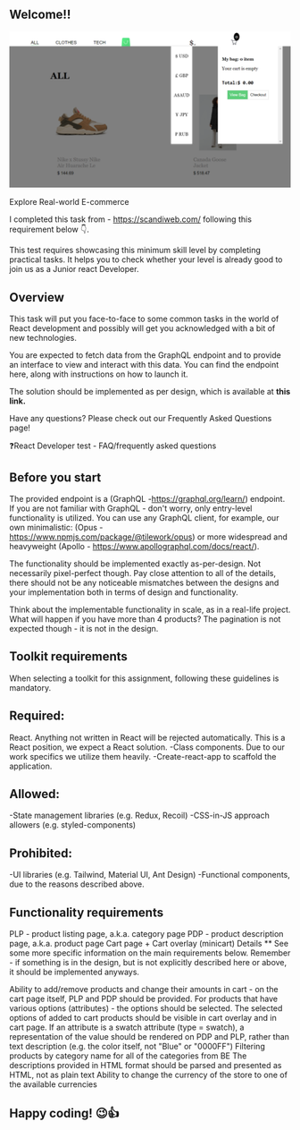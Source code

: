 ## Welcome!!

<img src="scandi.png" alt="e-commerce-shopping"/>

<p>Explore Real-world E-commerce</p>

I completed this task from - https://scandiweb.com/ following this requirement below 👇.

This test requires showcasing this minimum skill level by completing practical tasks. It helps you to check whether your level is already good to join us as a Junior react Developer.

## Overview
This task will put you face-to-face to some common tasks in the world of React development and possibly will get you acknowledged with a bit of new technologies.

You are expected to fetch data from the GraphQL endpoint and to provide an interface to view and interact with this data. You can find the endpoint here, along with instructions on how to launch it.

The solution should be implemented as per design, which is available at **this link.**

Have any questions? Please check out our Frequently Asked Questions page!

❓React Developer test - FAQ/frequently asked questions

## Before you start
The provided endpoint is a (GraphQL -https://graphql.org/learn/) endpoint. If you are not familiar with GraphQL - don't worry, only entry-level functionality is utilized. You can use any GraphQL client, for example, our own minimalistic: (Opus - https://www.npmjs.com/package/@tilework/opus) or more widespread and heavyweight (Apollo - https://www.apollographql.com/docs/react/).

The functionality should be implemented exactly as-per-design. Not necessarily pixel-perfect though. Pay close attention to all of the details, there should not be any noticeable mismatches between the designs and your implementation both in terms of design and functionality.

Think about the implementable functionality in scale, as in a real-life project. What will happen if you have more than 4 products? The pagination is not expected though - it is not in the design.

## Toolkit requirements
When selecting a toolkit for this assignment, following these guidelines is mandatory.

## Required:
React. Anything not written in React will be rejected automatically. This is a React position, we expect a React solution.
-Class components. Due to our work specifics we utilize them heavily.
-Create-react-app to scaffold the application.
## Allowed:
-State management libraries (e.g. Redux, Recoil)
-CSS-in-JS approach allowers (e.g. styled-components)
## Prohibited:
-UI libraries (e.g. Tailwind, Material UI, Ant Design)
-Functional components, due to the reasons described above.
## Functionality requirements
PLP - product listing page, a.k.a. category page
PDP - product description page, a.k.a. product page
Cart page + Cart overlay (minicart)
Details
** See some more specific information on the main requirements below. Remember - if something is in the design, but is not explicitly described here or above, it should be implemented anyways.

Ability to add/remove products and change their amounts in cart - on the cart page itself, PLP and PDP should be provided.
For products that have various options (attributes) - the options should be selected.
The selected options of added to cart products should be visible in cart overlay and in cart page.
If an attribute is a swatch attribute (type = swatch), a representation of the value should be rendered on PDP and PLP, rather than text description (e.g. the color itself, not "Blue" or "0000FF")
Filtering products by category name for all of the categories from BE
The descriptions provided in HTML format should be parsed and presented as HTML, not as plain text
Ability to change the currency of the store to one of the available currencies

## Happy coding! 😉👍
